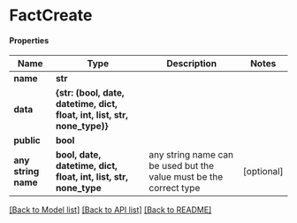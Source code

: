 # FactCreate

#### Properties
Name | Type | Description | Notes
------------ | ------------- | ------------- | -------------
**name** | **str** |  | 
**data** | **{str: (bool, date, datetime, dict, float, int, list, str, none_type)}** |  | 
**public** | **bool** |  | 
**any string name** | **bool, date, datetime, dict, float, int, list, str, none_type** | any string name can be used but the value must be the correct type | [optional]

[[Back to Model list]](../README.md#documentation-for-models) [[Back to API list]](../README.md#documentation-for-api-endpoints) [[Back to README]](../README.md)

